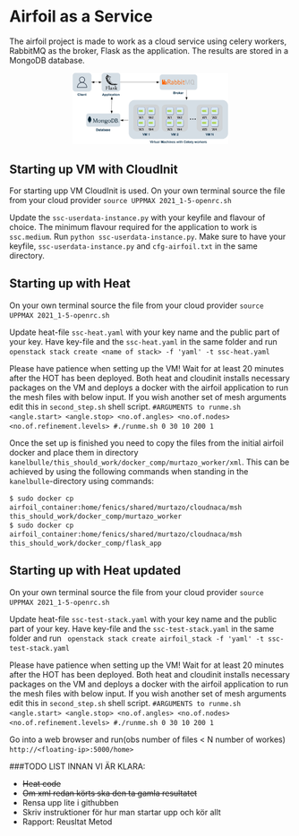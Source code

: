 # Airfoil as a Service
The airfoil project is made to work as a cloud service using celery workers, RabbitMQ as the broker, Flask as the application. The results are stored in a MongoDB database.

<div style="text-align:center"><img src="system.jpeg" alt="workflow" width=55% /></div>

## Starting up VM with CloudInit
For starting upp VM CloudInit is used.
On your own terminal source the file from your cloud provider
```source UPPMAX 2021_1-5-openrc.sh```

Update the `ssc-userdata-instance.py` with your keyfile and flavour of choice. The minimum flavour required for the application to work is `ssc.medium`. Run `python ssc-userdata-instance.py`. Make sure to have your keyfile, `ssc-userdata-instance.py` and `cfg-airfoil.txt` in the same directory. 

## Starting up with Heat
On your own terminal source the file from your cloud provider
```source UPPMAX 2021_1-5-openrc.sh```

Update heat-file `ssc-heat.yaml` with your key name and the public part of your key.
Have key-file and the `ssc-heat.yaml` in the same folder and run
``` openstack stack create <name of stack> -f 'yaml' -t ssc-heat.yaml```

Please have patience when setting up the VM! Wait for at least 20 minutes after the HOT has been deployed. Both heat and cloudinit installs necessary packages on the VM and deploys a docker with the airfoil application to run the mesh files with below input. If you wish another set of mesh arguments edit this in `second_step.sh` shell script.
`#ARGUMENTS to runme.sh <angle.start> <angle.stop> <no.of.angles> <no.of.nodes> <no.of.refinement.levels>
 #./runme.sh 0 30 10 200 1`
 
Once the set up is finished you need to copy the files from the initial airfoil docker and place them in directory `kanelbulle/this_should_work/docker_comp/murtazo_worker/xml`. This can be achieved by using the following commands when standing in the `kanelbulle`-directory using commands:
``` 
$ sudo docker cp airfoil_container:home/fenics/shared/murtazo/cloudnaca/msh this_should_work/docker_comp/murtazo_worker
$ sudo docker cp airfoil_container:home/fenics/shared/murtazo/cloudnaca/msh this_should_work/docker_comp/flask_app
```
## Starting up with Heat updated
On your own terminal source the file from your cloud provider
```source UPPMAX 2021_1-5-openrc.sh```

Update heat-file `ssc-test-stack.yaml` with your key name and the public part of your key.
Have key-file and the `ssc-test-stack.yaml` in the same folder and run
``` openstack stack create airfoil_stack -f 'yaml' -t ssc-test-stack.yaml```

Please have patience when setting up the VM! Wait for at least 20 minutes after the HOT has been deployed. Both heat and cloudinit installs necessary packages on the VM and deploys a docker with the airfoil application to run the mesh files with below input. If you wish another set of mesh arguments edit this in `second_step.sh` shell script.
`#ARGUMENTS to runme.sh <angle.start> <angle.stop> <no.of.angles> <no.of.nodes> <no.of.refinement.levels>
 #./runme.sh 0 30 10 200 1`



Go into a web browser and run(obs number of files < N number of workes)
`http://<floating-ip>:5000/home>`







###TODO LIST INNAN VI ÄR KLARA:
- ~~Heat code~~
- ~~Om xml redan körts ska den ta gamla resultatet~~
- Rensa upp lite i githubben
- Skriv instruktioner för hur man startar upp och kör allt
- Rapport: Reusltat
           Metod

